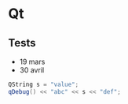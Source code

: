 # Qt

<Posts/>

## Tests
* 19 mars
* 30 avril

```cpp
QString s = "value";
qDebug() << "abc" << s << "def";
```



